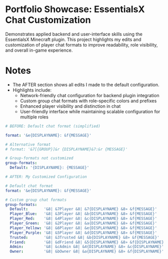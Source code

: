 # Portfolio Showcase: EssentialsX Chat Customization

Demonstrates applied backend and user-interface skills using the EssentialsX Minecraft plugin.
This project highlights my edits and customization of player chat formats to improve readability, role visibility, and overall in-game experience.

# Notes

- The AFTER section shows all edits I made to the default configuration.
- Highlights include:
    - Network-friendly chat configuration for backend plugin integration
    - Custom group chat formats with role-specific colors and prefixes
    - Enhanced player visibility and distinction in chat
    - User-friendly interface while maintaining scalable configuration for multiple roles

```yaml
# BEFORE: Default chat format (simplified)

format: '&e{DISPLAYNAME}: &f{MESSAGE}'

# Alternative format
# format: '&7[{GROUP}]&r {DISPLAYNAME}&7:&r {MESSAGE}'

# Group-formats not customized
group-formats:
  Default: '{DISPLAYNAME}: {MESSAGE}'

# AFTER: My Customized Configuration

# Default chat format
format: '&e{DISPLAYNAME}: &f{MESSAGE}'

# Custom group chat formats
group-formats:
  Default:       '&8| &7Player &8| &7{DISPLAYNAME} &8» &f{MESSAGE}'
  Player_Blue:   '&8| &3Player &8| &b{DISPLAYNAME} &8» &f{MESSAGE}'
  Player_Red:    '&8| &4Player &8| &c{DISPLAYNAME} &8» &f{MESSAGE}'
  Player_Green:  '&8| &2Player &8| &a{DISPLAYNAME} &8» &f{MESSAGE}'
  Player_Yellow: '&8| &6Player &8| &e{DISPLAYNAME} &8» &f{MESSAGE}'
  Player_Purple: '&8| &5Player &8| &d{DISPLAYNAME} &8» &f{MESSAGE}'
  Trusted:       '&8| &3Trusted &8| &b{DISPLAYNAME} &8» &f{MESSAGE}'
  Friend:        '&8| &dFriend &8| &5{DISPLAYNAME} &8» &f{DISPLAYNAME}'
  Admin:         '&8| &cAdmin &8| &4{DISPLAYNAME} &8» &c{DISPLAYNAME}'
  Owner:         '&8| &bOwner &8| &a{DISPLAYNAME} &8» &f{DISPLAYNAME}'
